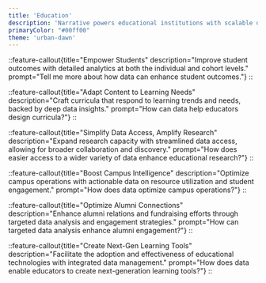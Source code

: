 ```yaml
---
title: 'Education'
description: 'Narrative powers educational institutions with scalable data collaboration tools for student success and research advancement.'
primaryColor: "#00ff00"
theme: 'urban-dawn'
---
```

::feature-callout{title="Empower Students" description="Improve student outcomes with detailed analytics at both the individual and cohort levels." prompt="Tell me more about how data can enhance student outcomes."}
::

::feature-callout{title="Adapt Content to Learning Needs" description="Craft curricula that respond to learning trends and needs, backed by deep data insights." prompt="How can data help educators design curricula?"}
::

::feature-callout{title="Simplify Data Access, Amplify Research" description="Expand research capacity with streamlined data access, allowing for broader collaboration and discovery." prompt="How does easier access to a wider variety of data enhance educational research?"}
::

::feature-callout{title="Boost Campus Intelligence" description="Optimize campus operations with actionable data on resource utilization and student engagement." prompt="How does data optimize campus operations?"}
::

::feature-callout{title="Optimize Alumni Connections" description="Enhance alumni relations and fundraising efforts through targeted data analysis and engagement strategies." prompt="How can targeted data analysis enhance alumni engagement?"}
::

::feature-callout{title="Create Next-Gen Learning Tools" description="Facilitate the adoption and effectiveness of educational technologies with integrated data management." prompt="How does data enable educators to create next-generation learning tools?"}
::